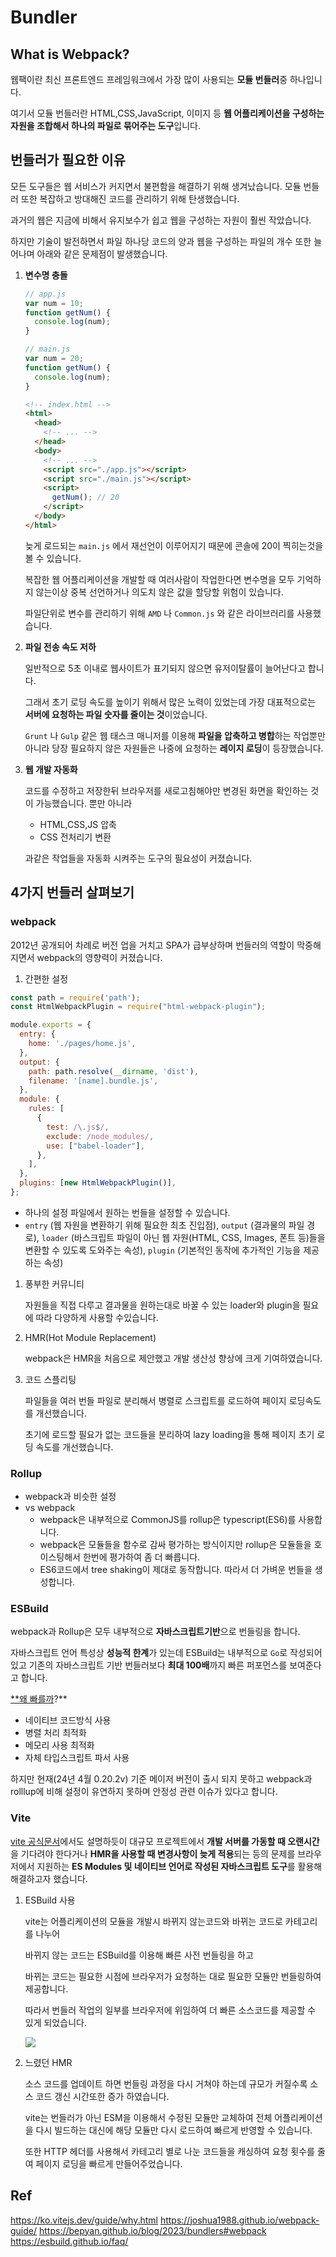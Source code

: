 # Bundler

## What is Webpack?

웹팩이란 최신 프론트엔드 프레임워크에서 가장 많이 사용되는 **모듈 번들러**중 하나입니다.

여기서 모듈 번들러란 HTML,CSS,JavaScript, 이미지 등 **웹 어플리케이션을 구성하는 자원을 조합해서 하나의 파일로 묶어주는 도구**입니다.

## 번들러가 필요한 이유

모든 도구들은 웹 서비스가 커지면서 불편함을 해결하기 위해 생겨났습니다. 모듈 번들러 또한 복잡하고 방대해진 코드를 관리하기 위해 탄생했습니다.

과거의 웹은 지금에 비해서 유지보수가 쉽고 웹을 구성하는 자원이 훨씬 작았습니다.

하지만 기술이 발전하면서 파일 하나당 코드의 양과 웹을 구성하는 파일의 개수 또한 늘어나며 아래와 같은 문제점이 발생했습니다.

1. **변수명 충돌**
    
    ```jsx
    // app.js
    var num = 10;
    function getNum() {
      console.log(num);
    }
    ```
    
    ```jsx
    // main.js
    var num = 20;
    function getNum() {
      console.log(num);
    }
    ```
    
    ```html
    <!-- index.html -->
    <html>
      <head>
        <!-- ... -->
      </head>
      <body>
        <!-- ... -->
        <script src="./app.js"></script>
        <script src="./main.js"></script>
        <script>
          getNum(); // 20
        </script>
      </body>
    </html>
    ```
    
    늦게 로드되는 `main.js` 에서 재선언이 이루어지기 때문에 콘솔에 20이 찍히는것을 볼 수 있습니다.
    
    복잡한 웹 어플리케이션을 개발할 때 여러사람이 작업한다면 변수명을 모두 기억하지 않는이상 중복 선언하거나 의도치 않은 값을 할당할 위험이 있습니다.
    
    파일단위로 변수를 관리하기 위해 `AMD` 나 `Common.js` 와 같은 라이브러리를 사용했습니다.
    
2. **파일 전송 속도 저하**
    
    일반적으로 5초 이내로 웹사이트가 표기되지 않으면 유저이탈률이 늘어난다고 합니다.
    
    그래서 초기 로딩 속도를 높이기 위해서 많은 노력이 있었는데 가장 대표적으로는 **서버에 요청하는 파일 숫자를 줄이는 것**이었습니다. 
    
    `Grunt` 나 `Gulp` 같은 웹 태스크 매니저를 이용해 **파일을 압축하고 병합**하는 작업뿐만 아니라 당장 필요하지 않은 자원들은 나중에 요청하는 **레이지 로딩**이 등장했습니다.
    
3. **웹 개발 자동화**
    
    코드를 수정하고 저장한뒤 브라우저를 새로고침해야만 변경된 화면을 확인하는 것이 가능했습니다. 뿐만 아니라
    
    - HTML,CSS,JS 압축
    - CSS 전처리기 변환
    
    과같은 작업들을 자동화 시켜주는 도구의 필요성이 커졌습니다.
    

## 4가지 번들러 살펴보기

### webpack

2012년 공개되어 차례로 버전 업을 거치고 SPA가 급부상하며 번들러의 역할이 막중해지면서 webpack의 영향력이 커졌습니다.

1. 간편한 설정

```jsx
const path = require('path');
const HtmlWebpackPlugin = require("html-webpack-plugin");

module.exports = {
  entry: {
    home: './pages/home.js',
  },
  output: {
    path: path.resolve(__dirname, 'dist'),
    filename: '[name].bundle.js',
  },
  module: {
    rules: [
      {
        test: /\.js$/,
        exclude: /node_modules/,
        use: ["babel-loader"],
      },
    ],
  },
  plugins: [new HtmlWebpackPlugin()],
};

```

- 하나의 설정 파일에서 원하는 번들을 설정할 수 있습니다.
- `entry` (웹 자원을 변환하기 위해 필요한 최초 진입점), `output` (결과물의 파일 경로), `loader` (바스크립트 파일이 아닌 웹 자원(HTML, CSS, Images, 폰트 등)들을 변환할 수 있도록 도와주는 속성), `plugin` (기본적인 동작에 추가적인 기능을 제공하는 속성)
1. 풍부한 커뮤니티
    
    자원들을 직접 다루고 결과물을 원하는대로 바꿀 수 있는 loader와 plugin을 필요에 따라 다양하게 사용할 수있습니다.
    
2. HMR(Hot Module Replacement)
    
    webpack은 HMR을 처음으로 제안했고 개발 생산성 향상에 크게 기여하였습니다.
    
3. 코드 스플리팅
    
    파일들을 여러 번들 파일로 분리해서 병렬로 스크립트를 로드하여 페이지 로딩속도를 개선했습니다.
    
    초기에 로드할 필요가 없는 코드들을 분리하여 lazy loading을 통해 페이지 초기 로딩 속도를 개선했습니다.
    

### Rollup

- webpack과 비슷한 설정
- vs webpack
    - webpack은 내부적으로 CommonJS를 rollup은 typescript(ES6)를 사용합니다.
    - webpack은 모듈들을 함수로 감싸 평가하는 방식이지만 rollup은 모듈들을 호이스팅해서 한번에 평가하여 좀 더 빠릅니다.
    - ES6코드에서 tree shaking이 제대로 동작합니다. 따라서 더 가벼운 번들을 생성합니다.

### ESBuild

webpack과 Rollup은 모두 내부적으로 **자바스크립트기반**으로 번들링을 합니다. 

자바스크립트 언어 특성상 **성능적 한계**가 있는데 ESBuild는 내부적으로 `Go`로 작성되어있고 기존의 자바스크립트 기반 번들러보다 **최대 100배**까지 빠른 퍼포먼스를 보여준다고 합니다.

[**왜 빠를까](https://esbuild.github.io/faq/)?**

- 네이티브 코드방식 사용
- 병렬 처리 최적화
- 메모리 사용 최적화
- 자체 타입스크립트 파서 사용

하지만 현재(24년 4월 0.20.2v) 기준 메이저 버전이 출시 되지 못하고 webpack과 rolllup에 비해 설정이 유연하지 못하며 안정성 관련 이슈가 있다고 합니다.

### Vite

[vite 공식문서](https://ko.vitejs.dev/guide/why.html)에서도 설명하듯이 대규모 프로젝트에서 **개발 서버를 가동할 때 오랜시간**을 기다려야 한다거나 **HMR을 사용할 때 변경사항이 늦게 적용**되는 등의 문제를 브라우저에서 지원하는 **ES Modules 및 네이티브 언어로 작성된 자바스크립트 도구**를 활용해 해결하고자 했습니다.

1. ESBuild 사용
    
    vite는 어플리케이션의 모듈을 개발시 바뀌지 않는코드와 바뀌는 코드로 카테고리를 나누어
    
    바뀌지 않는 코드는 ESBuild를 이용해 빠른 사전 번들링을 하고
    
    바뀌는 코드는 필요한 시점에 브라우저가 요청하는 대로 필요한 모듈만 번들링하여 제공합니다.
    
    따라서 번들러 작업의 일부를 브라우저에 위임하여 더 빠른 소스코드를 제공할 수 있게 되었습니다.
    
    ![](./assets/Screenshot%202024-04-02%20at%2010.52.40%20PM.png)
    
2. 느렸던 HMR
    
    소스 코드를 업데이트 하면 번들링 과정을 다시 거쳐야 하는데 규모가 커질수록 소스 코드 갱신 시간또한 증가 하였습니다.
    
    vite는 번들러가 아닌 ESM을 이용해서 수정된 모듈만 교체하여 전체 어플리케이션을 다시 빌드하는 대신에 해당 모듈만 다시 로드하여 빠르게 반영할 수 있습니다.
    
    또한 HTTP 헤더를 사용해서 카테고리 별로 나눈 코드들을 캐싱하여 요청 횟수를 줄여 페이지 로딩을 빠르게 만들어주었습니다.
    

## Ref

https://ko.vitejs.dev/guide/why.html
https://joshua1988.github.io/webpack-guide/
https://bepyan.github.io/blog/2023/bundlers#webpack
https://esbuild.github.io/faq/